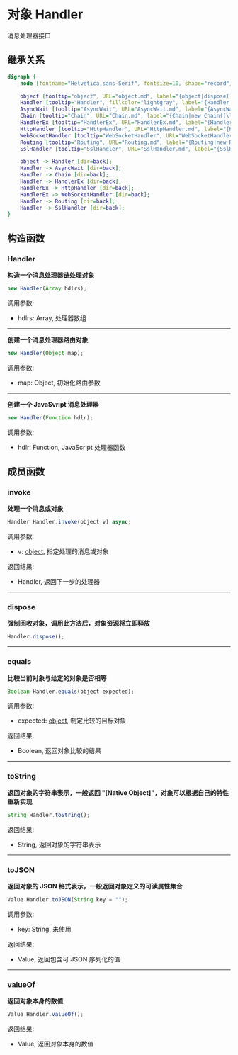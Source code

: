 # 对象 Handler
消息处理器接口

## 继承关系
```dot
digraph {
    node [fontname="Helvetica,sans-Serif", fontsize=10, shape="record", style="filled", fillcolor="white"];

    object [tooltip="object", URL="object.md", label="{object|dispose()\lequals()\ltoString()\ltoJSON()\lvalueOf()\l}"];
    Handler [tooltip="Handler", fillcolor="lightgray", label="{Handler|new Handler()\l|invoke()\l}"];
    AsyncWait [tooltip="AsyncWait", URL="AsyncWait.md", label="{AsyncWait|end()\l}"];
    Chain [tooltip="Chain", URL="Chain.md", label="{Chain|new Chain()\l|append()\l}"];
    HandlerEx [tooltip="HandlerEx", URL="HandlerEx.md", label="{HandlerEx|handler\lstats\l|onerror()\l}"];
    HttpHandler [tooltip="HttpHandler", URL="HttpHandler.md", label="{HttpHandler|new HttpHandler()\l|crossDomain\lforceGZIP\lmaxHeadersCount\lmaxBodySize\lserverName\l}"];
    WebSocketHandler [tooltip="WebSocketHandler", URL="WebSocketHandler.md", label="{WebSocketHandler|new WebSocketHandler()\l|maxSize\l}"];
    Routing [tooltip="Routing", URL="Routing.md", label="{Routing|new Routing()\l|append()\lall()\lget()\lpost()\ldel()\lput()\lpatch()\l}"];
    SslHandler [tooltip="SslHandler", URL="SslHandler.md", label="{SslHandler|new SslHandler()\l|verification\lca\lhandler\l}"];

    object -> Handler [dir=back];
    Handler -> AsyncWait [dir=back];
    Handler -> Chain [dir=back];
    Handler -> HandlerEx [dir=back];
    HandlerEx -> HttpHandler [dir=back];
    HandlerEx -> WebSocketHandler [dir=back];
    Handler -> Routing [dir=back];
    Handler -> SslHandler [dir=back];
}
```

## 构造函数
        
### Handler
**构造一个消息处理器链处理对象**

```JavaScript
new Handler(Array hdlrs);
```

调用参数:
* hdlrs: Array, 处理器数组

--------------------------
**创建一个消息处理器路由对象**

```JavaScript
new Handler(Object map);
```

调用参数:
* map: Object, 初始化路由参数

--------------------------
**创建一个 JavaSvript 消息处理器**

```JavaScript
new Handler(Function hdlr);
```

调用参数:
* hdlr: Function, JavaScript 处理器函数

## 成员函数
        
### invoke
**处理一个消息或对象**

```JavaScript
Handler Handler.invoke(object v) async;
```

调用参数:
* v: [object](object.md), 指定处理的消息或对象

返回结果:
* Handler, 返回下一步的处理器

--------------------------
### dispose
**强制回收对象，调用此方法后，对象资源将立即释放**

```JavaScript
Handler.dispose();
```

--------------------------
### equals
**比较当前对象与给定的对象是否相等**

```JavaScript
Boolean Handler.equals(object expected);
```

调用参数:
* expected: [object](object.md), 制定比较的目标对象

返回结果:
* Boolean, 返回对象比较的结果

--------------------------
### toString
**返回对象的字符串表示，一般返回 "[Native Object]"，对象可以根据自己的特性重新实现**

```JavaScript
String Handler.toString();
```

返回结果:
* String, 返回对象的字符串表示

--------------------------
### toJSON
**返回对象的 JSON 格式表示，一般返回对象定义的可读属性集合**

```JavaScript
Value Handler.toJSON(String key = "");
```

调用参数:
* key: String, 未使用

返回结果:
* Value, 返回包含可 JSON 序列化的值

--------------------------
### valueOf
**返回对象本身的数值**

```JavaScript
Value Handler.valueOf();
```

返回结果:
* Value, 返回对象本身的数值

